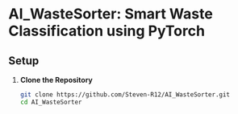 # AI_WasteSorter: Smart Waste Classification using PyTorch

## Setup

1. **Clone the Repository**
   ```sh
   git clone https://github.com/Steven-R12/AI_WasteSorter.git
   cd AI_WasteSorter


